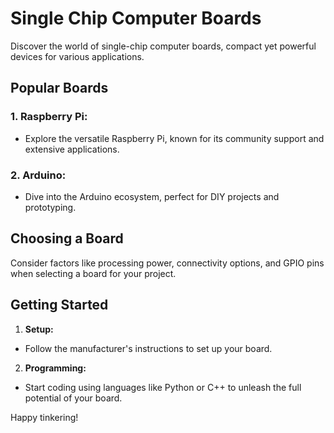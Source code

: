 # Single Chip Computer Boards

Discover the world of single-chip computer boards, compact yet powerful devices for various applications.

## Popular Boards

### 1. **Raspberry Pi:**
- Explore the versatile Raspberry Pi, known for its community support and extensive applications.

### 2. **Arduino:**
- Dive into the Arduino ecosystem, perfect for DIY projects and prototyping.

## Choosing a Board

Consider factors like processing power, connectivity options, and GPIO pins when selecting a board for your project.

## Getting Started

1. **Setup:**
- Follow the manufacturer's instructions to set up your board.

2. **Programming:**
- Start coding using languages like Python or C++ to unleash the full potential of your board.

Happy tinkering!
